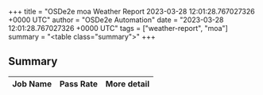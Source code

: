 +++
title = "OSDe2e moa Weather Report 2023-03-28 12:01:28.767027326 +0000 UTC"
author = "OSDe2e Automation"
date = "2023-03-28 12:01:28.767027326 +0000 UTC"
tags = ["weather-report", "moa"]
summary = "<table class=\"summary\"></table>"
+++
## Summary

| Job Name | Pass Rate | More detail |
|----------|-----------|-------------|




